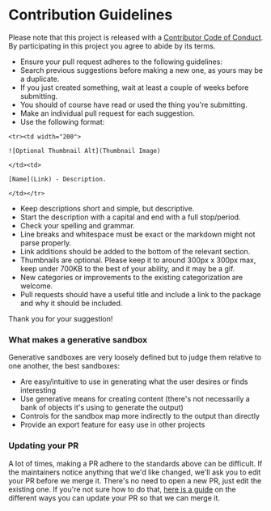 # Contribution Guidelines

Please note that this project is released with a [Contributor Code of Conduct](CODE_OF_CONDUCT.MD). By participating in this project you agree to abide by its terms.

- Ensure your pull request adheres to the following guidelines:
- Search previous suggestions before making a new one, as yours may be a duplicate.
- If you just created something, wait at least a couple of weeks before submitting.
- You should of course have read or used the thing you're submitting.
- Make an individual pull request for each suggestion.
- Use the following format:

```
<tr><td width="200">

![Optional Thumbnail Alt](Thumbnail Image)

</td><td>

[Name](Link) - Description.

</td></tr>
```

- Keep descriptions short and simple, but descriptive.
- Start the description with a capital and end with a full stop/period.
- Check your spelling and grammar.
- Line breaks and whitespace must be exact or the markdown might not parse properly.
- Link additions should be added to the bottom of the relevant section.
- Thumbnails are optional. Please keep it to around 300px x 300px max, keep under 700KB to the best of your ability, and it may be a gif.
- New categories or improvements to the existing categorization are welcome.
- Pull requests should have a useful title and include a link to the package and why it should be included.

Thank you for your suggestion!

### What makes a generative sandbox

Generative sandboxes are very loosely defined but to judge them relative to one another, the best sandboxes:

* Are easy/intuitive to use in generating what the user desires or finds interesting
* Use generative means for creating content (there's not necessarily a bank of objects it's using to generate the output)
* Controls for the sandbox map more indirectly to the output than directly
* Provide an export feature for easy use in other projects

### Updating your PR

A lot of times, making a PR adhere to the standards above can be difficult. If the maintainers notice anything that we'd like changed, we'll ask you to edit your PR before we merge it. There's no need to open a new PR, just edit the existing one. If you're not sure how to do that, [here is a guide](https://github.com/RichardLitt/docs/blob/master/amending-a-commit-guide.md) on the different ways you can update your PR so that we can merge it.
